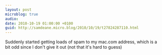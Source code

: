 ```yaml
---
layout: post
microblog: true
audio: 
date: 2010-10-19 01:00:00 +0100
guid: http://samdeane.micro.blog/2010/10/19/t27824287110.html
---
```

Suddenly started getting loads of spam to my mac.com address, which is a bit odd since I don't give it out (not that it's hard to guess)
